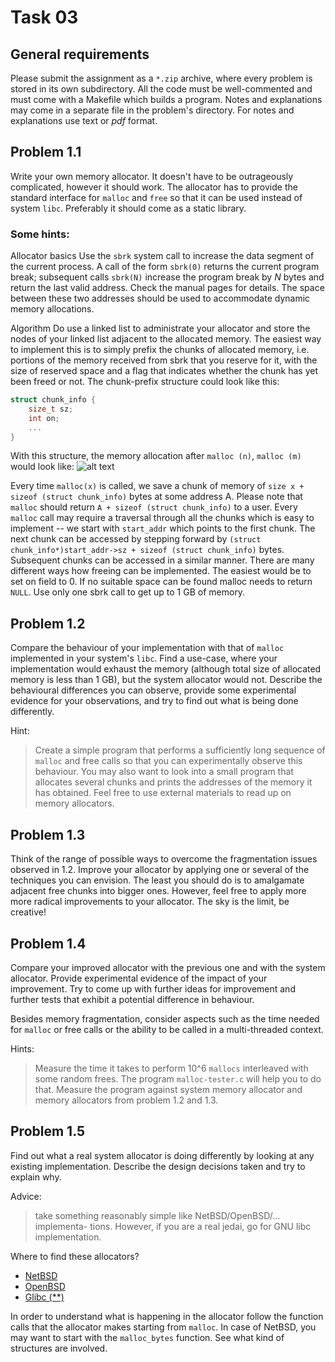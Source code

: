 # Task 03

## General requirements
Please submit the assignment as a `*.zip` archive, where every problem is stored in
its own subdirectory.  All the code must be well-commented and must come with a
Makefile which builds a program. Notes and explanations may come in a separate file
in the problem's directory. For notes and explanations use text or _pdf_ format.


## Problem 1.1
Write your own memory allocator.  It doesn't have to be outrageously complicated,
however it should work. The allocator has to provide the standard interface for `malloc`
and `free` so that it can be used instead of system `libc`.  Preferably it should come as a
static library.

### Some hints:
Allocator basics Use the `sbrk` system call to increase the data segment of the current
process. A call of the form `sbrk(0)` returns the current program break; subsequent
calls `sbrk(N)` increase the program break by _N_ bytes and return the last valid
address.   Check the manual pages for details.   The space between these two
addresses should be used to accommodate dynamic memory allocations.

Algorithm Do use a linked list to administrate your allocator and store the nodes of
your linked list adjacent to the allocated memory.
The easiest way to implement this is to simply prefix the chunks of allocated
memory, i.e. portions of the memory received from sbrk that you reserve for it,
with the size of reserved space and a flag that indicates whether the chunk has
yet been freed or not.
The chunk-prefix structure could look like this:
```c
struct chunk_info {
    size_t sz;
    int on;
    ...
}
```
With this structure, the memory allocation after `malloc (n)`, `malloc (m)` would
look like:
![alt text](https://github.com/ashinkarov/teaching/tree/master/2012-2013-os/assignment-03/task-03-pic.png
"Allocator structure in memory")

Every time `malloc(x)` is called, we save a chunk of memory of 
`size x + sizeof (struct chunk_info)` bytes at some address A.  Please note that 
`malloc` should return `A + sizeof (struct chunk_info)` to a user.
Every `malloc` call may require a traversal through all the chunks which is easy
to implement -- we start with `start_addr` which points to the first chunk. The
next chunk can be accessed by stepping forward by
`(struct chunk_info*)start_addr->sz + sizeof (struct chunk_info)`
bytes. Subsequent chunks can be accessed in a similar manner.
There are many different ways how freeing can be implemented.  The easiest
would be to set on field to 0. If no suitable space can be found malloc needs
to return `NULL`. Use only one sbrk call to get up to 1 GB of memory.

## Problem 1.2
Compare the behaviour of your implementation with that of `malloc`  implemented in
your system's `libc`.  Find a use-case, where your implementation would exhaust the
memory (although total size of allocated memory is less than 1 GB), but the system
allocator would not.  Describe the behavioural differences you can observe, provide
some experimental evidence for your observations, and try to find out what is being
done differently.

Hint: 
> Create a simple program that performs a sufficiently long sequence of `malloc`
> and free calls so that you can experimentally observe this behaviour.  You may also
> want to look into a small program that allocates several chunks and prints the addresses
> of the memory it has obtained. Feel free to use external materials to read up on memory
> allocators.


##  Problem 1.3
Think of the range of possible ways to overcome the fragmentation issues observed
in 1.2.  Improve your allocator by applying one or several of the techniques you can
envision.  The least you should do is to amalgamate adjacent free chunks into bigger
ones.  However, feel free to apply more more radical improvements to your allocator.
The sky is the limit, be creative!

## Problem 1.4
Compare your improved allocator with the previous one and with the system allocator.
Provide experimental evidence of the impact of your improvement.  Try to come up
with further ideas for improvement and further tests that exhibit a potential difference
in behaviour.

Besides memory fragmentation, consider aspects such as the time needed for `malloc`
or free calls or the ability to be called in a multi-threaded context.

Hints:  
> Measure the time it takes to perform 10^6 `mallocs` interleaved with some
> random frees. The program `malloc-tester.c` will help you to do that. Measure the
> program against system memory allocator and memory allocators from problem 1.2
> and 1.3.

## Problem 1.5
Find out what a real system allocator is doing differently by looking at any existing
implementation. Describe the design decisions taken and try to explain why.
   
Advice: 
> take something reasonably simple like NetBSD/OpenBSD/... implementa-
> tions. However, if you are a real jedai, go for GNU libc implementation.

Where to find these allocators?
 * [NetBSD](http://cvsweb.netbsd.org/bsdweb.cgi/src/lib/libc/stdlib/malloc.c)
 * [OpenBSD](http://www.openbsd.org/cgi-bin/cvsweb/src/lib/libc/stdlib/malloc.c)
 * [Glibc (**)](http://sourceware.org/git/?p=glibc.git;a=blob;f=malloc/malloc.c)

In order to understand what is happening in the allocator follow the function calls
that the allocator makes starting from `malloc`.  In case of NetBSD, you may want to
start with the `malloc_bytes` function. See what kind of structures are involved.


